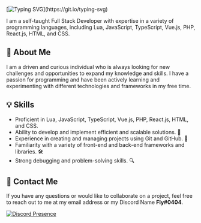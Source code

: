 [![Typing SVG](https://readme-typing-svg.demolab.com?font=Fira+Code&weight=500&pause=1000&color=F7E50C&background=FFFFFF00&width=435&lines=Howdy%2C+welcome+to+my+GitHub+Page!)](https://git.io/typing-svg)

I am a self-taught Full Stack Developer with expertise in a variety of programming languages, including Lua, JavaScript, TypeScript, Vue.js, PHP, React.js, HTML, and CSS.

## 🧐 About Me

I am a driven and curious individual who is always looking for new challenges and opportunities to expand my knowledge and skills. I have a passion for programming and have been actively learning and experimenting with different technologies and frameworks in my free time.

## 💡 Skills

- Proficient in Lua, JavaScript, TypeScript, Vue.js, PHP, React.js, HTML, and CSS.
- Ability to develop and implement efficient and scalable solutions. 🚀
- Experience in creating and managing projects using Git and GitHub. 🚦
- Familiarity with a variety of front-end and back-end frameworks and libraries. 🛠️
- Strong debugging and problem-solving skills. 🔍

## 💬 Contact Me

If you have any questions or would like to collaborate on a project, feel free to reach out to me at my email address or my Discord Name **Fly#0404**.

[![Discord Presence](https://lanyard.cnrad.dev/api/860614454915760138)](https://discord.com/users/860614454915760138)
